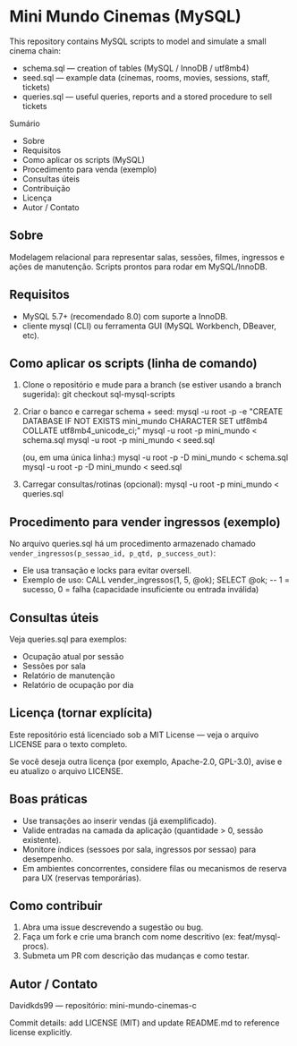 # Mini Mundo Cinemas (MySQL)

This repository contains MySQL scripts to model and simulate a small cinema chain:
- schema.sql — creation of tables (MySQL / InnoDB / utf8mb4)
- seed.sql — example data (cinemas, rooms, movies, sessions, staff, tickets)
- queries.sql — useful queries, reports and a stored procedure to sell tickets

Sumário
- Sobre
- Requisitos
- Como aplicar os scripts (MySQL)
- Procedimento para venda (exemplo)
- Consultas úteis
- Contribuição
- Licença
- Autor / Contato

Sobre
-----
Modelagem relacional para representar salas, sessões, filmes, ingressos e ações de manutenção. Scripts prontos para rodar em MySQL/InnoDB.

Requisitos
----------
- MySQL 5.7+ (recomendado 8.0) com suporte a InnoDB.
- cliente mysql (CLI) ou ferramenta GUI (MySQL Workbench, DBeaver, etc).

Como aplicar os scripts (linha de comando)
------------------------------------------
1. Clone o repositório e mude para a branch (se estiver usando a branch sugerida):
   git checkout sql-mysql-scripts

2. Criar o banco e carregar schema + seed:
   mysql -u root -p -e "CREATE DATABASE IF NOT EXISTS mini_mundo CHARACTER SET utf8mb4 COLLATE utf8mb4_unicode_ci;"
   mysql -u root -p mini_mundo < schema.sql
   mysql -u root -p mini_mundo < seed.sql

   (ou, em uma única linha:)
   mysql -u root -p -D mini_mundo < schema.sql
   mysql -u root -p -D mini_mundo < seed.sql

3. Carregar consultas/rotinas (opcional):
   mysql -u root -p mini_mundo < queries.sql

Procedimento para vender ingressos (exemplo)
-------------------------------------------
No arquivo queries.sql há um procedimento armazenado chamado `vender_ingressos(p_sessao_id, p_qtd, p_success_out)`:
- Ele usa transação e locks para evitar oversell.
- Exemplo de uso:
  CALL vender_ingressos(1, 5, @ok);
  SELECT @ok; -- 1 = sucesso, 0 = falha (capacidade insuficiente ou entrada inválida)

Consultas úteis
---------------
Veja queries.sql para exemplos:
- Ocupação atual por sessão
- Sessões por sala
- Relatório de manutenção
- Relatório de ocupação por dia

Licença (tornar explícita)
---------------------------
Este repositório está licenciado sob a MIT License — veja o arquivo LICENSE para o texto completo.

Se você deseja outra licença (por exemplo, Apache-2.0, GPL-3.0), avise e eu atualizo o arquivo LICENSE.

Boas práticas
------------
- Use transações ao inserir vendas (já exemplificado).
- Valide entradas na camada da aplicação (quantidade > 0, sessão existente).
- Monitore índices (sessoes por sala, ingressos por sessao) para desempenho.
- Em ambientes concorrentes, considere filas ou mecanismos de reserva para UX (reservas temporárias).

Como contribuir
---------------
1. Abra uma issue descrevendo a sugestão ou bug.
2. Faça um fork e crie uma branch com nome descritivo (ex: feat/mysql-procs).
3. Submeta um PR com descrição das mudanças e como testar.

Autor / Contato
---------------
Davidkds99 — repositório: mini-mundo-cinemas-c

Commit details: add LICENSE (MIT) and update README.md to reference license explicitly.